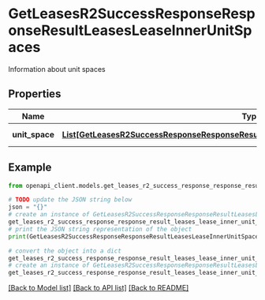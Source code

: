 # GetLeasesR2SuccessResponseResponseResultLeasesLeaseInnerUnitSpaces

Information about unit spaces

## Properties

Name | Type | Description | Notes
------------ | ------------- | ------------- | -------------
**unit_space** | [**List[GetLeasesR2SuccessResponseResponseResultLeasesLeaseInnerUnitSpacesUnitSpaceInner]**](GetLeasesR2SuccessResponseResponseResultLeasesLeaseInnerUnitSpacesUnitSpaceInner.md) | List of unit spaces | 

## Example

```python
from openapi_client.models.get_leases_r2_success_response_response_result_leases_lease_inner_unit_spaces import GetLeasesR2SuccessResponseResponseResultLeasesLeaseInnerUnitSpaces

# TODO update the JSON string below
json = "{}"
# create an instance of GetLeasesR2SuccessResponseResponseResultLeasesLeaseInnerUnitSpaces from a JSON string
get_leases_r2_success_response_response_result_leases_lease_inner_unit_spaces_instance = GetLeasesR2SuccessResponseResponseResultLeasesLeaseInnerUnitSpaces.from_json(json)
# print the JSON string representation of the object
print(GetLeasesR2SuccessResponseResponseResultLeasesLeaseInnerUnitSpaces.to_json())

# convert the object into a dict
get_leases_r2_success_response_response_result_leases_lease_inner_unit_spaces_dict = get_leases_r2_success_response_response_result_leases_lease_inner_unit_spaces_instance.to_dict()
# create an instance of GetLeasesR2SuccessResponseResponseResultLeasesLeaseInnerUnitSpaces from a dict
get_leases_r2_success_response_response_result_leases_lease_inner_unit_spaces_from_dict = GetLeasesR2SuccessResponseResponseResultLeasesLeaseInnerUnitSpaces.from_dict(get_leases_r2_success_response_response_result_leases_lease_inner_unit_spaces_dict)
```
[[Back to Model list]](../README.md#documentation-for-models) [[Back to API list]](../README.md#documentation-for-api-endpoints) [[Back to README]](../README.md)


